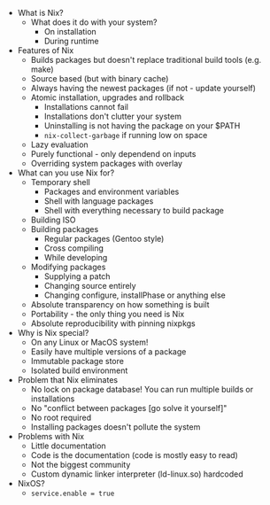 - What is Nix?
  - What does it do with your system?
    - On installation
    - During runtime
- Features of Nix
  - Builds packages but doesn't replace traditional build tools (e.g. make)
  - Source based (but with binary cache)
  - Always having the newest packages (if not - update yourself)
  - Atomic installation, upgrades and rollback
    - Installations cannot fail
    - Installations don't clutter your system
    - Uninstalling is not having the package on your $PATH
    - `nix-collect-garbage` if running low on space
  - Lazy evaluation
  - Purely functional - only dependend on inputs
  - Overriding system packages with overlay
- What can you use Nix for?
  - Temporary shell
    - Packages and environment variables
    - Shell with language packages
    - Shell with everything necessary to build package
  - Building ISO
  - Building packages
    - Regular packages (Gentoo style)
    - Cross compiling
    - While developing
  - Modifying packages
    - Supplying a patch
    - Changing source entirely
    - Changing configure, installPhase or anything else
  - Absolute transparency on how something is built
  - Portability -  the only thing you need is Nix
  - Absolute reproducibility with pinning nixpkgs
- Why is Nix special?
  - On any Linux or MacOS system!
  - Easily have multiple versions of a package
  - Immutable package store
  - Isolated build environment
- Problem that Nix eliminates
  - No lock on package database! You can run multiple builds or installations
  - No "conflict between packages [go solve it yourself]"
  - No root required
  - Installing packages doesn't pollute the system
- Problems with Nix
  - Little documentation
  - Code is the documentation (code is mostly easy to read)
  - Not the biggest community
  - Custom dynamic linker interpreter (ld-linux.so) hardcoded
- NixOS?
  - `service.enable = true`
